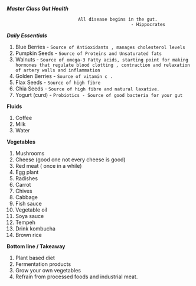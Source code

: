 
***Master Class Gut Health***
							
							   All disease begins in the gut.
												   - Hippocrates

***Daily Essentials***

1. Blue Berries - `Source of Antioxidants , manages cholesterol levels`
2. Pumpkin Seeds - `Source of Proteins and Unsaturated fats`
3. Walnuts - `Source of omega-3 Fatty acids, starting point for making hormones that regulate blood clotting , contraction and relaxation of artery walls and inflammation`
4. Golden Berries - `Source of vitamin c .`
5. Flax Seeds - `Source of high fibre`
6. Chia Seeds - `Source of high fibre and natural laxative.`
7. Yogurt (curd) - `Probiotics - Source of good bacteria for your gut`

**Fluids**
1. Coffee
2. Milk
3. Water

**Vegetables**
1. Mushrooms
7. Cheese (good one not every cheese is good)
8. Red meat ( once in a while)
9. Egg plant
10. Radishes
11. Carrot
12. Chives
13. Cabbage
14. Fish sauce
15. Vegetable oil
16. Soya sauce
17. Tempeh
18. Drink kombucha
19. Brown rice

**Bottom line / Takeaway**
1. Plant based diet 
2. Fermentation products
3. Grow your own vegetables 
4. Refrain from processed foods and industrial meat.



